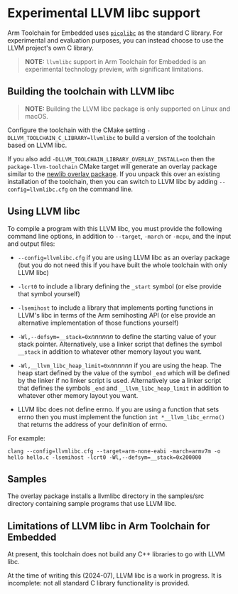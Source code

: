# Experimental LLVM libc support

Arm Toolchain for Embedded uses
[`picolibc`](https://github.com/picolibc/picolibc) as the standard C
library. For experimental and evaluation purposes, you can instead
choose to use the LLVM project's own C library.

> **NOTE:** `llvmlibc` support in Arm Toolchain for Embedded is
> an experimental technology preview, with significant limitations.

## Building the toolchain with LLVM libc

> **NOTE:** Building the LLVM libc package is only supported on Linux
> and macOS.

Configure the toolchain with the CMake setting
`-DLLVM_TOOLCHAIN_C_LIBRARY=llvmlibc` to build a version of the
toolchain based on LLVM libc.

If you also add `-DLLVM_TOOLCHAIN_LIBRARY_OVERLAY_INSTALL=on` then the
`package-llvm-toolchain` CMake target will generate an overlay package
similar to the [newlib overlay
package](/docs/newlib.md).
If you unpack this over an existing installation of the toolchain,
then you can switch to LLVM libc by adding `--config=llvmlibc.cfg` on
the command line.

## Using LLVM libc

To compile a program with this LLVM libc, you must provide the
following command line options, in addition to `--target`, `-march` or
`-mcpu`, and the input and output files:

* `--config=llvmlibc.cfg` if you are using LLVM libc as an overlay
  package (but you do not need this if you have built the whole
  toolchain with only LLVM libc)

* `-lcrt0` to include a library defining the `_start` symbol (or else
  provide that symbol yourself)

* `-lsemihost` to include a library that implements porting functions
  in LLVM's libc in terms of the Arm semihosting API (or else provide
  an alternative implementation of those functions yourself)

* `-Wl,--defsym=__stack=0x`_nnnnnn_ to define the starting value of
  your stack pointer. Alternatively, use a linker script that defines
  the symbol `__stack` in addition to whatever other memory layout you
  want.

* `-Wl,__llvm_libc_heap_limit=0x`_nnnnnn_ if you are using the heap.
  The heap start defined by the value of the symbol `_end` which will
  be defined by the linker if no linker script is used. Alternatively
  use a linker script that defines the symbols `_end` and
  `__llvm_libc_heap_limit` in addition to whatever other memory layout
  you want.

* LLVM libc does not define errno. If you are using a function that
  sets errno then you must implement the function `int *__llvm_libc_errno()`
  that returns the address of your definition of errno.

For example:

```
clang --config=llvmlibc.cfg --target=arm-none-eabi -march=armv7m -o hello hello.c -lsemihost -lcrt0 -Wl,--defsym=__stack=0x200000
```

## Samples

The overlay package installs a llvmlibc directory in the samples/src
directory containing sample programs that use LLVM libc.

## Limitations of LLVM libc in Arm Toolchain for Embedded

At present, this toolchain does not build any C++ libraries to go with
LLVM libc.

At the time of writing this (2024-07), LLVM libc is a work in
progress. It is incomplete: not all standard C library functionality
is provided.
